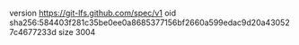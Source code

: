 version https://git-lfs.github.com/spec/v1
oid sha256:584403f281c35be0ee0a8685377156bf2660a599edac9d20a430527c4677233d
size 3004
